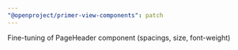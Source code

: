 ```yaml
---
"@openproject/primer-view-components": patch
---
```


Fine-tuning of PageHeader component (spacings, size, font-weight)
